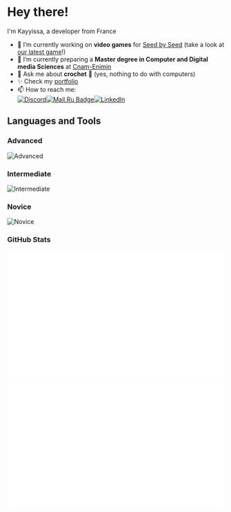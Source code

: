 <!--![Header](https://github.com/Korayou/Korayou/blob/main/github-header.png)-->
<!--![](https://komarev.com/ghpvc/?username=Korayou&color=blueviolet&style=for-the-badge)-->
# Hey there!
I'm Kayyissa, a developer from France
- 🔭 I’m currently working on **video games** for [Seed by Seed](https://seedbyseed.studio/) (take a look at [our latest game](https://store.steampowered.com/app/2946390/Jump_the_Track/)!)
- 🌱 I’m currently preparing a **Master degree in Computer and Digital media Sciences** at [Cnam-Enjmin](https://enjmin.cnam.fr/formations/ingenieur-ingenieure-informatique-et-multimedia/)
- 💬 Ask me about **crochet** 🧶 (yes, nothing to do with computers)
- ✨ Check my [portfolio](https://www.canva.com/design/DAGK8rE33hA/fMLRSpZoo0q6p8xGoYCrsQ/edit)
- 📫 How to reach me:\
[![Discord](https://img.shields.io/badge/Discord-5865F2?style=for-the-badge&logo=discord&logoColor=white)](https://discordapp.com/users/519650350689681418)[![Mail.Ru Badge](https://img.shields.io/badge/Mail.Ru-005FF9?logo=maildotru&logoColor=fff&style=for-the-badge)](mailto:kayyissa@haissous.name)[![LinkedIn](https://img.shields.io/badge/linkedin-%230077B5.svg?style=for-the-badge&logo=linkedin&logoColor=white)](https://www.linkedin.com/in/kayyissa-ha%C3%AFssous-072b08237/)

## Languages and Tools
### Advanced
![Advanced](https://skillicons.dev/icons?i=unity,cs,py,java)
### Intermediate
![Intermediate](https://skillicons.dev/icons?i=androidstudio,arduino,cpp,c,js,jquery,html,css,bootstrap,php,powershell,visualstudio,vscode,figma)
### Novice
![Novice](https://skillicons.dev/icons?i=godot,blender)
### GitHub Stats
![overview](https://github.com/Korayou/github-stats-transparent/blob/output/generated/overview.svg)![languages](https://github.com/Korayou/github-stats-transparent/blob/output/generated/languages.svg)
<!--
## Other skills
### Languages
- 🇫🇷 French (Native)
- 🇺🇸 English (C1 - Proficient - 940 on my last TOEIC)
- 🇩🇪 German (B1 - Intermediate)
- 🇫🇮 Finnish (A1 - Beginner)
- 🇯🇵 Japanese (A1 - Beginner)
### Soft Skills
- Strong communication skills for presentations and interpersonal communication (active listening, respect, empathy...)
- Familiar with Microsoft 365, Libre Office and Google Workspace
- Creative, curious, autonomous, organized, cooperative, patient

## Things I like
- 🧶 Crochet
- 🖌️ Painting
- 🧱 Ceramic
- 🏐 VolleyBall
- 🏊‍♀️ Swimming
- 🏍️ Motorcycle
- 💻 Programming to make life easier and funnier -->
<!--START_SECTION:waka-->
<!--END_SECTION:waka-->
<!--[![Top Langs](https://github-readme-stats-two-xi-53.vercel.app/api/top-langs/?username=Korayou&layout=compact)](https://github.com/Korayou/github-readme-stats)
![Korayou's GitHub stats](https://github-readme-stats-two-xi-53.vercel.app/api?username=Korayou&show_icons=true&theme=tokyonight&hide=stars)-->
